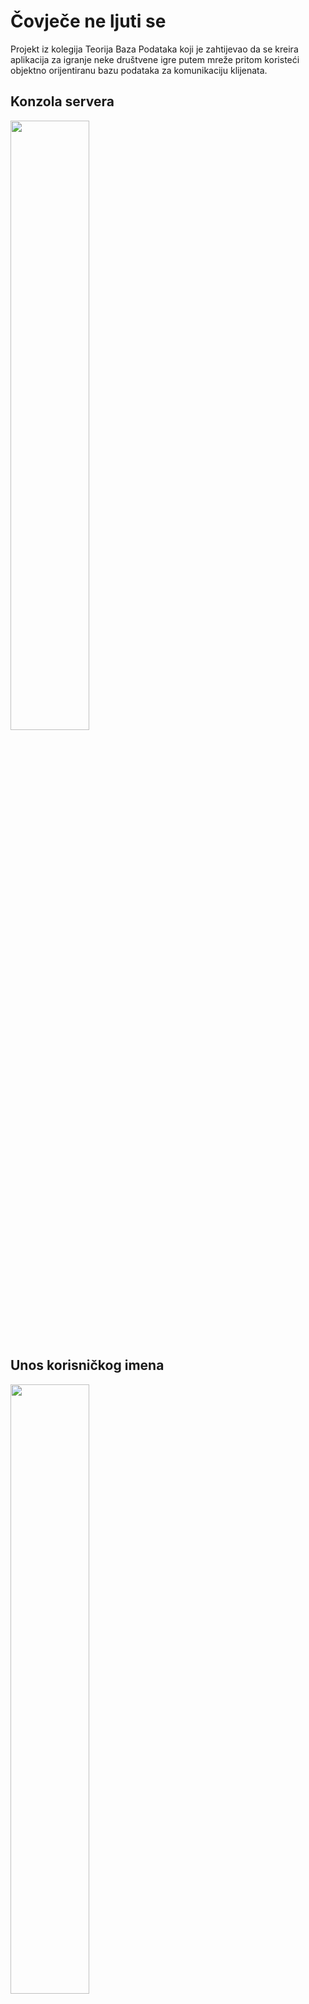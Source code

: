 # Čovječe ne ljuti se
Projekt iz kolegija Teorija Baza Podataka koji je zahtijevao da se kreira aplikacija za igranje neke društvene igre putem mreže pritom koristeći objektno orijentiranu bazu podataka za komunikaciju klijenata.

## Konzola servera
<img src="https://i.imgur.com/OeGOJEA.jpg" width="50%" height="50%"/>

## Unos korisničkog imena
<img src="https://i.imgur.com/bkpZHuB.jpg" width="50%" height="50%"/>

## Hub scene
<img src="https://i.imgur.com/bI75GeS.jpg"/>

## Pokrenuta igra
<img src="https://i.imgur.com/MiXL4WT.jpg" width="50%" height="50%"/>

## Igra nakon nekoliko poteza
<img src="https://i.imgur.com/h0fQYMr.jpg" width="50%" height="50%"/>

